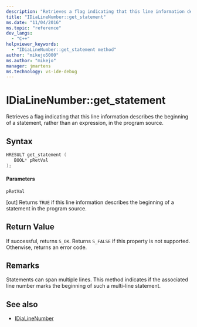 ```yaml
---
description: "Retrieves a flag indicating that this line information describes the beginning of a statement, rather than an expression, in the program source."
title: "IDiaLineNumber::get_statement"
ms.date: "11/04/2016"
ms.topic: "reference"
dev_langs:
  - "C++"
helpviewer_keywords:
  - "IDiaLineNumber::get_statement method"
author: "mikejo5000"
ms.author: "mikejo"
manager: jmartens
ms.technology: vs-ide-debug
---
```

# IDiaLineNumber::get_statement

Retrieves a flag indicating that this line information describes the beginning of a statement, rather than an expression, in the program source.

## Syntax

```C++
HRESULT get_statement ( 
   BOOL* pRetVal
);
```

#### Parameters
 `pRetVal`

[out] Returns `TRUE` if this line information describes the beginning of a statement in the program source.

## Return Value
 If successful, returns `S_OK`. Returns `S_FALSE` if this property is not supported. Otherwise, returns an error code.

## Remarks
 Statements can span multiple lines. This method indicates if the associated line number marks the beginning of such a multi-line statement.

## See also
- [IDiaLineNumber](../../debugger/debug-interface-access/idialinenumber.md)

